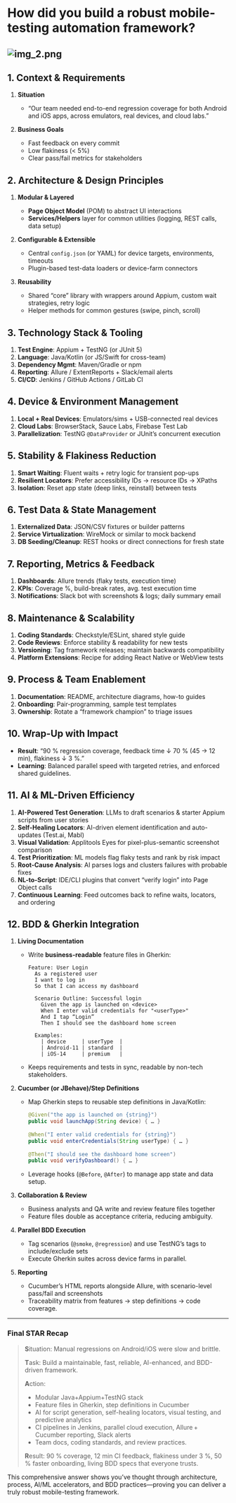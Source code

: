 # How did you build a robust mobile-testing automation framework?

![img_2.png](img_2.png)
---

## 1. Context & Requirements

1. **Situation**

    * “Our team needed end-to-end regression coverage for both Android and iOS apps, across emulators, real devices, and cloud labs.”
2. **Business Goals**

    * Fast feedback on every commit
    * Low flakiness (< 5%)
    * Clear pass/fail metrics for stakeholders

## 2. Architecture & Design Principles

1. **Modular & Layered**

    * **Page Object Model** (POM) to abstract UI interactions
    * **Services/Helpers** layer for common utilities (logging, REST calls, data setup)
2. **Configurable & Extensible**

    * Central `config.json` (or YAML) for device targets, environments, timeouts
    * Plugin-based test-data loaders or device-farm connectors
3. **Reusability**

    * Shared “core” library with wrappers around Appium, custom wait strategies, retry logic
    * Helper methods for common gestures (swipe, pinch, scroll)

## 3. Technology Stack & Tooling

1. **Test Engine**: Appium + TestNG (or JUnit 5)
2. **Language**: Java/Kotlin (or JS/Swift for cross-team)
3. **Dependency Mgmt**: Maven/Gradle or npm
4. **Reporting**: Allure / ExtentReports + Slack/email alerts
5. **CI/CD**: Jenkins / GitHub Actions / GitLab CI

## 4. Device & Environment Management

1. **Local + Real Devices**: Emulators/sims + USB-connected real devices
2. **Cloud Labs**: BrowserStack, Sauce Labs, Firebase Test Lab
3. **Parallelization**: TestNG `@DataProvider` or JUnit’s concurrent execution

## 5. Stability & Flakiness Reduction

1. **Smart Waiting**: Fluent waits + retry logic for transient pop-ups
2. **Resilient Locators**: Prefer accessibility IDs → resource IDs → XPaths
3. **Isolation**: Reset app state (deep links, reinstall) between tests

## 6. Test Data & State Management

1. **Externalized Data**: JSON/CSV fixtures or builder patterns
2. **Service Virtualization**: WireMock or similar to mock backend
3. **DB Seeding/Cleanup**: REST hooks or direct connections for fresh state

## 7. Reporting, Metrics & Feedback

1. **Dashboards**: Allure trends (flaky tests, execution time)
2. **KPIs**: Coverage %, build-break rates, avg. test execution time
3. **Notifications**: Slack bot with screenshots & logs; daily summary email

## 8. Maintenance & Scalability

1. **Coding Standards**: Checkstyle/ESLint, shared style guide
2. **Code Reviews**: Enforce stability & readability for new tests
3. **Versioning**: Tag framework releases; maintain backwards compatibility
4. **Platform Extensions**: Recipe for adding React Native or WebView tests

## 9. Process & Team Enablement

1. **Documentation**: README, architecture diagrams, how-to guides
2. **Onboarding**: Pair-programming, sample test templates
3. **Ownership**: Rotate a “framework champion” to triage issues

## 10. Wrap-Up with Impact

* **Result**: “90 % regression coverage, feedback time ↓ 70 % (45 → 12 min), flakiness ↓ 3 %.”
* **Learning**: Balanced parallel speed with targeted retries, and enforced shared guidelines.

## 11. AI & ML-Driven Efficiency

1. **AI-Powered Test Generation**: LLMs to draft scenarios & starter Appium scripts from user stories
2. **Self-Healing Locators**: AI-driven element identification and auto-updates (Test.ai, Mabl)
3. **Visual Validation**: Applitools Eyes for pixel-plus-semantic screenshot comparison
4. **Test Prioritization**: ML models flag flaky tests and rank by risk impact
5. **Root-Cause Analysis**: AI parses logs and clusters failures with probable fixes
6. **NL-to-Script**: IDE/CLI plugins that convert “verify login” into Page Object calls
7. **Continuous Learning**: Feed outcomes back to refine waits, locators, and ordering

## 12. BDD & Gherkin Integration

1. **Living Documentation**

    * Write **business-readable** feature files in Gherkin:

      ```gherkin
      Feature: User Login
        As a registered user
        I want to log in
        So that I can access my dashboard
 
        Scenario Outline: Successful login
          Given the app is launched on <device>
          When I enter valid credentials for "<userType>"
          And I tap “Login”
          Then I should see the dashboard home screen
 
        Examples:
          | device     | userType  |
          | Android-11 | standard  |
          | iOS-14     | premium   |
      ```
    * Keeps requirements and tests in sync, readable by non-tech stakeholders.

2. **Cucumber (or JBehave)/Step Definitions**

    * Map Gherkin steps to reusable step definitions in Java/Kotlin:

      ```java
      @Given("the app is launched on {string}")
      public void launchApp(String device) { … }
 
      @When("I enter valid credentials for {string}")
      public void enterCredentials(String userType) { … }
 
      @Then("I should see the dashboard home screen")
      public void verifyDashboard() { … }
      ```
    * Leverage hooks (`@Before`, `@After`) to manage app state and data setup.

3. **Collaboration & Review**

    * Business analysts and QA write and review feature files together
    * Feature files double as acceptance criteria, reducing ambiguity.

4. **Parallel BDD Execution**

    * Tag scenarios (`@smoke`, `@regression`) and use TestNG’s tags to include/exclude sets
    * Execute Gherkin suites across device farms in parallel.

5. **Reporting**

    * Cucumber’s HTML reports alongside Allure, with scenario-level pass/fail and screenshots
    * Traceability matrix from features → step definitions → code coverage.

---

### Final STAR Recap

> **S**ituation: Manual regressions on Android/iOS were slow and brittle.
>
> **T**ask: Build a maintainable, fast, reliable, AI-enhanced, and BDD-driven framework.
>
> **A**ction:
>
> * Modular Java+Appium+TestNG stack
> * Feature files in Gherkin, step definitions in Cucumber
> * AI for script generation, self-healing locators, visual testing, and predictive analytics
> * CI pipelines in Jenkins, parallel cloud execution, Allure + Cucumber reporting, Slack alerts
> * Team docs, coding standards, and review practices.
>
> **R**esult: 90 % coverage, 12 min CI feedback, flakiness under 3 %, 50 % faster onboarding, living BDD specs that everyone trusts.

This comprehensive answer shows you’ve thought through architecture, process, AI/ML accelerators, and BDD practices—proving you can deliver a truly robust mobile-testing framework.
